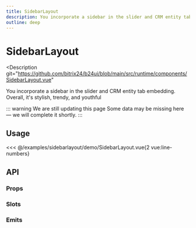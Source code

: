 ```yaml
---
title: SidebarLayout
description: You incorporate a sidebar in the slider and CRM entity tab embedding. Overall, it's stylish, trendy, and youthful
outline: deep
---
```

<script setup>
import SidebarLayoutExample from '/examples/sidebarlayout/SidebarLayout.vue';
</script>
# SidebarLayout

<Description
  git="https://github.com/bitrix24/b24ui/blob/main/src/runtime/components/SidebarLayout.vue"
>
  You incorporate a sidebar in the slider and CRM entity tab embedding. Overall, it's stylish, trendy, and youthful
</Description>

::: warning We are still updating this page
Some data may be missing here — we will complete it shortly.
:::

## Usage

<div class="lg:min-h-[160px]">
  <ClientOnly>
    <SidebarLayoutExample />
  </ClientOnly>
</div>

<<< @/examples/sidebarlayout/demo/SidebarLayout.vue{2 vue:line-numbers}


## API

### Props

<ComponentProps component="SidebarLayout" />

### Slots

<ComponentSlots component="SidebarLayout" />

### Emits

<ComponentEmits component="SidebarLayout" />
